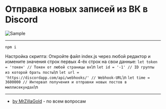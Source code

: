 # Отправка новых записей из ВК в Discord
![Sample](https://pp.userapi.com/c851232/v851232603/1439a1/v1CVtkWIj7o.jpg)

***

`npm i`

Настройка скрипта:
Откройте файл index.js через любой редактор и измените значения строк первых 4-ёх строк на свои данные:
`let token = 'токен' // Токен от любой страницы вк`\n
`let id = '-1' // ID группы из которой брать посты`\n
`let url = 'https://discordapp.com/api/webhooks/' // Webhook-URL`\n
`let time = 3600000 // Интервал получения и отправки новых постов в миллисекундах`\n

***
* [by MrZillaGold](https://vk.com/egorlisss) - по всем вопросам

